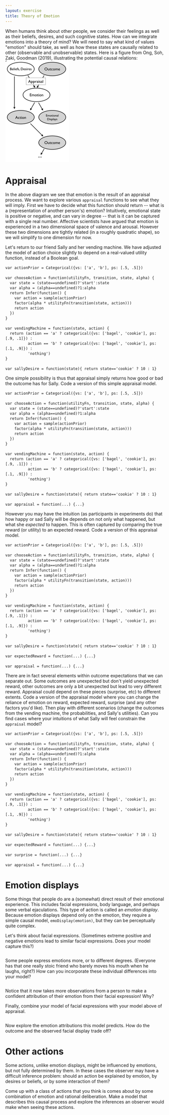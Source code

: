 ```yaml
---
layout: exercise
title: Theory of Emotion
---
```


When humans think about other people, we consider their feelings as well as their beliefs, desires, and such cognitive states.
How can we integrate emotions into a theory of mind?
We will need to say what kind of values "emotion" should take, as well as how these states are causally related to other (observable and unobservable) states.
Here is a figure from Ong, Soh, Zaki, Goodman (2019), illustrating the potential causal relations:
![theory of emotion graphical model](../assets/img/ToE-fig.png)

# Appraisal

In the above diagram we see that emotion is the result of an appraisal process. 
We want to explore various `appraisal` functions to see what they will imply.
First we have to decide what this function should return -- what is a (representation of another person's) emotion?
Intuitively, emotional state is positive or negative, and can vary in degree -- that is it can be captured with a single real number.
Affective scientists have argued that emotion is experienced in a two dimensional space of valence and arousal. However these two dimensions are tightly related (in a roughly quadratic shape), so we will simplify to one dimension for now.

Let's return to our friend Sally and her vending machine. We have adjusted the model of action choice slightly to depend on a real-valued utility function, instead of a Boolean goal.

~~~~
var actionPrior = Categorical({vs: ['a', 'b'], ps: [.5, .5]})

var chooseAction = function(utilityFn, transition, state, alpha) {
  var state = (state==undefined)?'start':state
  var alpha = (alpha==undefined)?1:alpha
  return Infer(function() {
    var action = sample(actionPrior)
    factor(alpha * utilityFn(transition(state, action)))
    return action
  })
}

var vendingMachine = function(state, action) {
  return (action == 'a' ? categorical({vs: ['bagel', 'cookie'], ps: [.9, .1]}) :
          action == 'b' ? categorical({vs: ['bagel', 'cookie'], ps: [.1, .9]}) :
          'nothing')
}

var sallyDesire = function(state){ return state=='cookie' ? 10 : 1}

~~~~

One simple possibility is thus that appraisal simply returns how good or bad the outcome has for Sally.
Code a version of this simple appraisal model.

~~~~
var actionPrior = Categorical({vs: ['a', 'b'], ps: [.5, .5]})

var chooseAction = function(utilityFn, transition, state, alpha) {
  var state = (state==undefined)?'start':state
  var alpha = (alpha==undefined)?1:alpha
  return Infer(function() {
    var action = sample(actionPrior)
    factor(alpha * utilityFn(transition(state, action)))
    return action
  })
}

var vendingMachine = function(state, action) {
  return (action == 'a' ? categorical({vs: ['bagel', 'cookie'], ps: [.9, .1]}) :
          action == 'b' ? categorical({vs: ['bagel', 'cookie'], ps: [.1, .9]}) :
          'nothing')
}

var sallyDesire = function(state){ return state=='cookie' ? 10 : 1}

var appraisal = function(...) {...}

~~~~

However you may have the intuition (as participants in experiments do) that how happy or sad Sally will be depends on not only what happened, but what she *expected* to happen. This is often captured by comparing the true reward (or utility) to an expected reward.
Code a version of this appraisal model.

~~~~
var actionPrior = Categorical({vs: ['a', 'b'], ps: [.5, .5]})

var chooseAction = function(utilityFn, transition, state, alpha) {
  var state = (state==undefined)?'start':state
  var alpha = (alpha==undefined)?1:alpha
  return Infer(function() {
    var action = sample(actionPrior)
    factor(alpha * utilityFn(transition(state, action)))
    return action
  })
}

var vendingMachine = function(state, action) {
  return (action == 'a' ? categorical({vs: ['bagel', 'cookie'], ps: [.9, .1]}) :
          action == 'b' ? categorical({vs: ['bagel', 'cookie'], ps: [.1, .9]}) :
          'nothing')
}

var sallyDesire = function(state){ return state=='cookie' ? 10 : 1}

var expectedReward = function(...) {...}

var appraisal = function(...) {...}

~~~~

There are in fact several elements within outcome expectations that we can separate out. Some outcomes are unexpected but don't yield unexpected reward, other outcomes are only a bit unexpected but lead to very different reward. Appraisal could depend on these pieces (surprise, etc) to different extents. 
Code a version of the appraisal model where you can change the reliance of emotion on reward, expected reward, surprise (and any other factors you'd like).
Then play with different scenarios (change the outcomes from the vending machine, the probabilities, and Sally's utilities). Can you find cases where your intuitions of what Sally will feel constrain the `appraisal` model?

~~~~
var actionPrior = Categorical({vs: ['a', 'b'], ps: [.5, .5]})

var chooseAction = function(utilityFn, transition, state, alpha) {
  var state = (state==undefined)?'start':state
  var alpha = (alpha==undefined)?1:alpha
  return Infer(function() {
    var action = sample(actionPrior)
    factor(alpha * utilityFn(transition(state, action)))
    return action
  })
}

var vendingMachine = function(state, action) {
  return (action == 'a' ? categorical({vs: ['bagel', 'cookie'], ps: [.9, .1]}) :
          action == 'b' ? categorical({vs: ['bagel', 'cookie'], ps: [.1, .9]}) :
          'nothing')
}

var sallyDesire = function(state){ return state=='cookie' ? 10 : 1}

var expectedReward = function(...) {...}

var surprise = function(...) {...}

var appraisal = function(...) {...}

~~~~


# Emotion displays

Some things that people do are a (somewhat) direct result of their emotional experience. This includes facial expressions, body language, and perhaps some verbal ejaculations. This type of action is called an *emotion display*. Because emotion displays depend only on the emotion, they require a simple causal model, `emoDisplay(emotion)`, but they can be perceptually quite complex.

Let's think about facial expressions.
(Sometimes extreme positive and negative emotions lead to similar facial expressions. Does your model capture this?)

~~~~
~~~~

Some people express emotions more, or to different degrees. (Everyone has that one really stoic friend who barely moves his mouth when he laughs, right?) How can you incorporate these individual differences into your model?

~~~~
~~~~

Notice that it now takes more observations from a person to make a confident attribution of their emotion from their facial expression! Why?

Finally, combine your model of facial expressions with your model above of appraisal. 

~~~~
~~~~

Now explore the emotion attributions this model predicts. How do the outcome and the observed facial display trade off? 


# Other actions

Some actions, unlike emotion displays, might be influenced by emotions, but not fully determined by them. In these cases the observer may have a difficult inference problem: should an action be explained by emotion, by desires or beliefs, or by some interaction of them?

Come up with a class of actions that you think is comes about by some combination of emotion and rational deliberation. Make a model that describes this causal process and explore the inferences an observer would make when seeing these actions.
